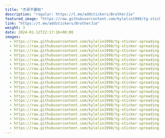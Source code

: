 ```yaml
---
title: "杰哥不要啦"
description: "regular: https://t.me/addstickers/BrotherJie"
featured_image: "https://raw.githubusercontent.com/kylelin1998/tg-sticker-spreading-worldwide-images/main/img/5b5afad2-91e4-4b79-8317-c800bb8474b5.jpg"
link: "https://t.me/addstickers/BrotherJie"
weight: 3
date: 2024-01-12T22:17:16+08:00
images:
  - https://raw.githubusercontent.com/kylelin1998/tg-sticker-spreading-worldwide-images/main/img/5b5afad2-91e4-4b79-8317-c800bb8474b5.jpg
  - https://raw.githubusercontent.com/kylelin1998/tg-sticker-spreading-worldwide-images/main/img/30d6f6e4-a301-4673-b2f6-407a9656a9d4.jpg
  - https://raw.githubusercontent.com/kylelin1998/tg-sticker-spreading-worldwide-images/main/img/b52ab5bc-5a98-4582-9682-0f41d3f66fa6.jpg
  - https://raw.githubusercontent.com/kylelin1998/tg-sticker-spreading-worldwide-images/main/img/c0842186-ff00-43ae-aa04-df0849abecd4.jpg
  - https://raw.githubusercontent.com/kylelin1998/tg-sticker-spreading-worldwide-images/main/img/56542213-4d09-4e12-ad3a-3cd4c4c5e6af.jpg
  - https://raw.githubusercontent.com/kylelin1998/tg-sticker-spreading-worldwide-images/main/img/27a4d392-c883-47ef-a0d3-b8c237777f0a.jpg
  - https://raw.githubusercontent.com/kylelin1998/tg-sticker-spreading-worldwide-images/main/img/9c859563-2022-4190-8cd6-c090309e55fc.jpg
  - https://raw.githubusercontent.com/kylelin1998/tg-sticker-spreading-worldwide-images/main/img/90972eac-87b4-4cff-a4dd-98bd62a2ab51.jpg
  - https://raw.githubusercontent.com/kylelin1998/tg-sticker-spreading-worldwide-images/main/img/f9ba0862-628c-4c29-848d-c6cbd1e5c2c5.jpg
  - https://raw.githubusercontent.com/kylelin1998/tg-sticker-spreading-worldwide-images/main/img/b1fe2162-39bb-442e-9687-cbec041086a3.jpg
  - https://raw.githubusercontent.com/kylelin1998/tg-sticker-spreading-worldwide-images/main/img/c7fb08c4-2529-4eef-ae33-62a45ee63ab1.jpg
  - https://raw.githubusercontent.com/kylelin1998/tg-sticker-spreading-worldwide-images/main/img/0510b223-5c51-4a37-962b-9ca3005dc586.jpg
  - https://raw.githubusercontent.com/kylelin1998/tg-sticker-spreading-worldwide-images/main/img/757e716f-3988-4961-940d-b69c3c89ce44.jpg
  - https://raw.githubusercontent.com/kylelin1998/tg-sticker-spreading-worldwide-images/main/img/df8870b7-2ebc-496c-b7ca-f052dfab4b3d.jpg
  - https://raw.githubusercontent.com/kylelin1998/tg-sticker-spreading-worldwide-images/main/img/39bef7f6-351c-424a-bdff-9405d722a1c3.jpg
  - https://raw.githubusercontent.com/kylelin1998/tg-sticker-spreading-worldwide-images/main/img/ad8c4d51-0070-4cc6-acb8-57dd81fdbc12.jpg
  - https://raw.githubusercontent.com/kylelin1998/tg-sticker-spreading-worldwide-images/main/img/7be0dd6c-ac3f-47d5-baa2-1bf156201cf1.jpg
  - https://raw.githubusercontent.com/kylelin1998/tg-sticker-spreading-worldwide-images/main/img/e4ef8bac-0478-4812-b072-304dfa319534.jpg
  - https://raw.githubusercontent.com/kylelin1998/tg-sticker-spreading-worldwide-images/main/img/8b12b1a9-14cc-4a22-a7c5-114457fdd564.jpg
  - https://raw.githubusercontent.com/kylelin1998/tg-sticker-spreading-worldwide-images/main/img/b1d8f327-e673-412d-9590-0d03b754077b.jpg
---
```

